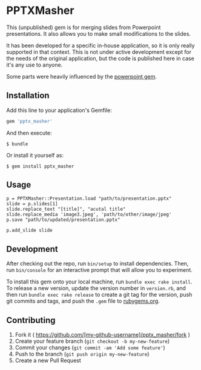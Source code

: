 # PPTXMasher

This (unpublished) gem is for merging slides from Powerpoint presentations.
It also allows you to make small modifications to the slides.

It has been developed for a specific in-house application,
so it is only really supported in that context.
This is not under active development except for the needs of the original application,
but the code is published here in case it's any use to anyone.

Some parts were heavily influenced by the [powerpoint gem](https://github.com/pythonicrubyist/powerpoint).

## Installation

Add this line to your application's Gemfile:

```ruby
gem 'pptx_masher'
```

And then execute:

    $ bundle

Or install it yourself as:

    $ gem install pptx_masher

## Usage

    p = PPTXMasher::Presentation.load "path/to/presentation.pptx"
    slide = p.slides[1]
    slide.replace_text "[title]", "acutal title"
    slide.replace_media 'image3.jpeg', 'path/to/other/image/jpeg'
    p.save "path/to/updated/presentation.pptx"

    p.add_slide slide

## Development

After checking out the repo, run `bin/setup` to install dependencies. Then, run `bin/console` for an interactive prompt that will allow you to experiment.

To install this gem onto your local machine, run `bundle exec rake install`. To release a new version, update the version number in `version.rb`, and then run `bundle exec rake release` to create a git tag for the version, push git commits and tags, and push the `.gem` file to [rubygems.org](https://rubygems.org).

## Contributing

1. Fork it ( https://github.com/[my-github-username]/pptx_masher/fork )
2. Create your feature branch (`git checkout -b my-new-feature`)
3. Commit your changes (`git commit -am 'Add some feature'`)
4. Push to the branch (`git push origin my-new-feature`)
5. Create a new Pull Request
